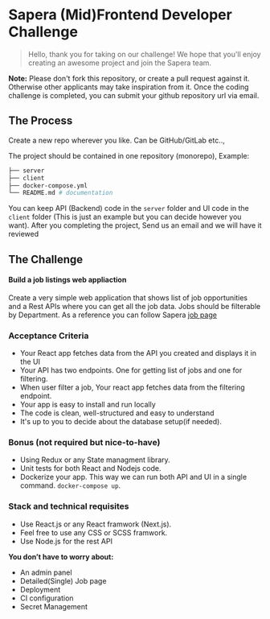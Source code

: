 # Sapera (Mid)Frontend Developer Challenge

> Hello, thank you for taking on our challenge! We hope that you'll enjoy creating an awesome project and join the Sapera team.

**Note:** Please don't fork this repository, or create a pull request against it. Otherwise other applicants may take inspiration from it. Once the coding challenge is completed, you can submit your github repository url via email.

## The Process


Create a new repo wherever you like. Can be GitHub/GitLab etc..,

The project should be contained in one repository (monorepo), Example:

```bash
├── server
├── client
├── docker-compose.yml
└── README.md # documentation
```

You can keep API (Backend) code in the `server` folder and UI code in the `client` folder (This is just an example but you can decide however you want).
After you completing the project, Send us an email and we will have it reviewed

## The Challenge

#### Build a job listings web appliaction

Create a very simple web application that shows list of job opportunities and a Rest APIs where you can get all the job data. Jobs should be filterable by Department. As a reference you can follow Sapera [job page](https://sapera.com/en/career)


### Acceptance Criteria
- Your React app fetches data from the API you created and displays it in the UI
- Your API has two endpoints. One for getting list of jobs and one for filtering.
- When user filter a job, Your react app fetches data from the filtering endpoint.
- Your app is easy to install and run locally
- The code is clean, well-structured and easy to understand
- It's up to you to decide about the database setup(if needed).


### Bonus  (not required but nice-to-have)
- Using Redux or any State managment library.
- Unit tests for both React and Nodejs code.
- Dockerize your app. This way we can run both API and UI in a single command. `docker-compose up`.

### Stack and technical requisites

- Use React.js or any React framwork (Next.js).
- Feel free to use any CSS or SCSS framwork.
- Use Node.js for the rest API
 
__You don’t have to worry about:__

- An admin panel
- Detailed(Single) Job page
- Deployment
- CI configuration
- Secret Management
